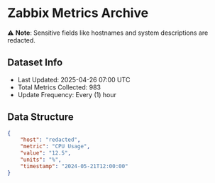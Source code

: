 # Zabbix Metrics Archive

⚠️ **Note**: Sensitive fields like hostnames and system descriptions are redacted.

## Dataset Info
- Last Updated: 2025-04-26 07:00 UTC
- Total Metrics Collected: 983
- Update Frequency: Every (1) hour

## Data Structure
```json
{
    "host": "redacted",
    "metric": "CPU Usage",
    "value": "12.5",
    "units": "%",
    "timestamp": "2024-05-21T12:00:00"
}
```
